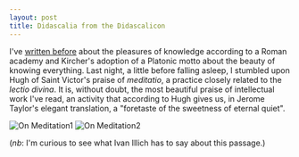 ```yaml
---
layout: post
title: Didascalia from the Didascalicon
---
```


I've [written before](http://hipomenes.github.io/2015/11/24/motto/) about the pleasures of knowledge according to a Roman academy and Kircher's adoption of a Platonic motto about the beauty of knowing everything. Last night, a little before falling asleep, I stumbled upon Hugh of Saint Victor's praise of *meditatio*, a practice closely related to the *lectio divina*. It is, without doubt, the most beautiful praise of intellectual work I've read, an activity that according to Hugh gives us, in Jerome Taylor's elegant translation, a "foretaste of the sweetness of eternal quiet".

![On Meditation1](https://dl.dropboxusercontent.com/u/15184083/CAPS/Screen%20Shot%202016-10-25%20at%208.32.12%20AM.png)
![On Meditation2](https://dl.dropboxusercontent.com/u/15184083/CAPS/Screen%20Shot%202016-10-25%20at%208.32.29%20AM.png)

(*nb*: I'm curious to see what Ivan Illich has to say about this passage.) 